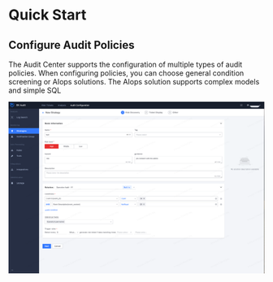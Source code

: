 # Quick Start

## Configure Audit Policies

The Audit Center supports the configuration of multiple types of audit policies. When configuring policies, you can choose general condition screening or AIops solutions. The AIops solution supports complex models and simple SQL

![alt text](<image copy.png>)